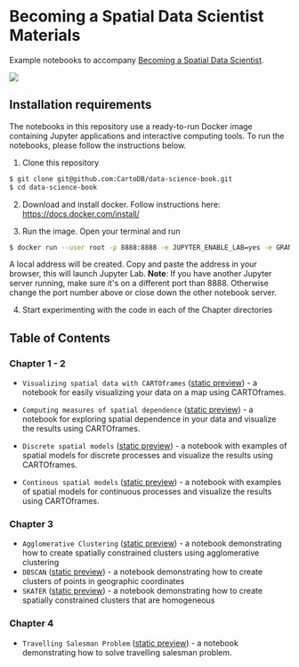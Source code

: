 # Becoming a Spatial Data Scientist Materials

Example notebooks to accompany [Becoming a Spatial Data Scientist](https://go.carto.com/ebooks/spatial-data-science).

![](https://go.carto.com/hubfs/spatial-data-scientist-ebook-cover.png)



## Installation requirements

The notebooks in this repository use a ready-to-run Docker image containing Jupyter applications and interactive computing tools. To run the notebooks, please follow the instructions below.

1. Clone this repository 
  ```bash
  $ git clone git@github.com:CartoDB/data-science-book.git
  $ cd data-science-book
  ```
  
2. Download and install docker. Follow instructions here: https://docs.docker.com/install/

3. Run the image. Open your terminal and run 
  ```bash
  $ docker run --user root -p 8888:8888 -e JUPYTER_ENABLE_LAB=yes -e GRANT_SUDO=yes -v "$PWD":/home/jovyan/workspace cartodb/data-science-book
  ```

  A local address will be created. Copy and paste the address in your browser, this will launch Jupyter Lab. **Note**: If you have another Jupyter server running, make sure it's on a different port than 8888. Otherwise change the port number above or close down the other notebook server. 

4. Start experimenting with the code in each of the Chapter directories 



## Table of Contents

### Chapter 1 - 2

- `Visualizing spatial data with CARTOframes` ([static preview](https://nbviewer.jupyter.org/github/CartoDB/data-science-book/blob/master/Chapter%201-2/Visualizing%20spatial%20data%20with%20CARTOframes.ipynb)) - a notebook for easily visualizing your data on a map using CARTOframes.

- `Computing measures of spatial dependence` ([static preview](https://nbviewer.jupyter.org/github/CartoDB/data-science-book/blob/master/Chapter%201-2/Computing%20measures%20of%20spatial%20dependence.ipynb)) - a notebook for exploring spatial dependence in your data and visualize the results using CARTOframes.

- `Discrete spatial models` ([static preview](https://nbviewer.jupyter.org/github/CartoDB/data-science-book/blob/master/Chapter%201-2/Discrete%20Spatial%20Models.ipynb)) - a notebook with examples of spatial models for discrete processes and visualize the results using CARTOframes.

- `Continous spatial models`  ([static preview](https://nbviewer.jupyter.org/github/CartoDB/data-science-book/blob/master/Chapter%201-2/Continuous%20Spatial%20Models.ipynb)) - a notebook with examples of spatial models for continuous processes and visualize the results using CARTOframes.

### Chapter 3

- `Agglomerative Clustering` ([static preview](https://nbviewer.jupyter.org/github/CartoDB/data-science-book/blob/master/Chapter%203/agglomerative.ipynb)) - a notebook demonstrating how to create spatially constrained clusters using agglomerative clustering
- `DBSCAN` ([static preview](https://nbviewer.jupyter.org/github/CartoDB/data-science-book/blob/master/Chapter%203/dbscan.ipynb)) - a notebook demonstrating how to create clusters of points in geographic coordinates
- `SKATER` ([static preview](https://nbviewer.jupyter.org/github/CartoDB/data-science-book/blob/master/Chapter%203/skater.ipynb)) - a notebook demonstrating how to create spatially constrained clusters that are homogeneous

### Chapter 4

- `Travelling Salesman Problem` ([static preview](https://nbviewer.jupyter.org/github/CartoDB/data-science-book/blob/master/Chapter%204/Travelling%20Salesman%20Problem.ipynb)) - a notebook demonstrating how to solve travelling salesman problem.
